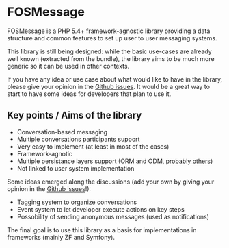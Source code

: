 FOSMessage
==========

FOSMessage is a PHP 5.4+ framework-agnostic library providing a data structure
and common features to set up user to user messaging systems.

This library is still being designed: while the basic use-cases are already well known
(extracted from the bundle), the library aims to be much more generic so it can be used
in other contexts.

If you have any idea or use case about what would like to have in the library, please
give your opinion in the [Github issues](https://github.com/FriendsOfSymfony/FOSMessage/issues).
It would be a great way to start to have some ideas for developers that plan to use it.

Key points / Aims of the library
--------------------------------

- Conversation-based messaging
- Multiple conversations participants support
- Very easy to implement (at least in most of the cases)
- Framework-agnotic
- Multiple persistance layers support (ORM and ODM, [probably others](https://github.com/FriendsOfSymfony/FOSMessage/issues/1))
- Not linked to user system implementation

Some ideas emerged along the discussions
(add your own by giving your opinion in the [Github issues](https://github.com/FriendsOfSymfony/FOSMessage/issues)!):

- Tagging system to organize conversations
- Event system to let developer execute actions on key steps
- Possobility of sending anonymous messages (used as notifications)

The final goal is to use this library as a basis for implementations in frameworks (mainly ZF and Symfony).
